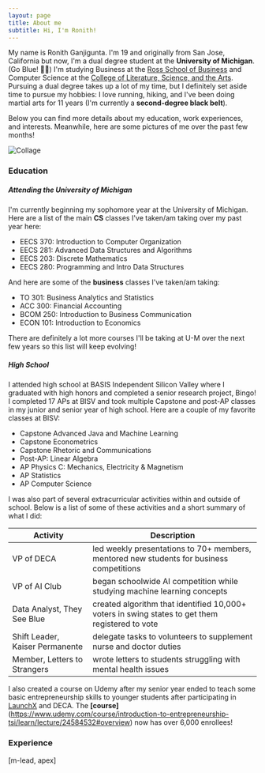 ```yaml
---
layout: page
title: About me
subtitle: Hi, I'm Ronith!
---
```


My name is Ronith Ganjigunta. I'm 19 and originally from San Jose, California but now, I'm a dual degree student at the **University of Michigan**. (Go Blue! 💙💛) I'm studying Business at the [Ross School of Business](https://michiganross.umich.edu/) and Computer Science at the [College of Literature, Science, and the Arts](https://cse.engin.umich.edu/academics/undergraduate/computer-science-lsa/). Pursuing a dual degree takes up a lot of my time, but I definitely set aside time to pursue my hobbies: I love running, hiking, and I've been doing martial arts for 11 years (I'm currently a **second-degree black belt**).

Below you can find more details about my education, work experiences, and interests. Meanwhile, here are some pictures of me over the past few months!

![Collage](https://ronithgan.github.io/collage2.jpg)

### Education

##### Attending the University of Michigan

I'm currently beginning my sophomore year at the University of Michigan. Here are a list of the main **CS** classes I've taken/am taking over my past year here:
- EECS 370: Introduction to Computer Organization
- EECS 281: Advanced Data Structures and Algorithms
- EECS 203: Discrete Mathematics
- EECS 280: Programming and Intro Data Structures

And here are some of the **business** classes I've taken/am taking:
- TO 301: Business Analytics and Statistics
- ACC 300: Financial Accounting
- BCOM 250: Introduction to Business Communication
- ECON 101: Introduction to Economics

There are definitely a lot more courses I'll be taking at U-M over the next few years so this list will keep evolving!

##### High School

I attended high school at BASIS Independent Silicon Valley where I graduated with high honors and completed a senior research project, Bingo! I completed 17 APs at BISV and took multiple Capstone and post-AP classes in my junior and senior year of high school. Here are a couple of my favorite classes at BISV:
- Capstone Advanced Java and Machine Learning
- Capstone Econometrics
- Capstone Rhetoric and Communications
- Post-AP: Linear Algebra
- AP Physics C: Mechanics, Electricity & Magnetism
- AP Statistics
- AP Computer Science

I was also part of several extracurricular activities within and outside of school. Below is a list of some of these activities and a short summary of what I did:

| Activity | Description | 
| --------------- | --------------- |
| VP of DECA | led weekly presentations to 70+ members, mentored new students for business competitions | 
| VP of AI Club | began schoolwide AI competition while studying machine learning concepts | 
| Data Analyst, They See Blue | created algorithm that identified 10,000+ voters in swing states to get them registered to vote |
| Shift Leader, Kaiser Permanente | delegate tasks to volunteers to supplement nurse and doctor duties |
| Member, Letters to Strangers | wrote letters to students struggling with mental health issues |

I also created a course on Udemy after my senior year ended to teach some basic entrepreneurship skills to younger students after participating in [LaunchX](https://launchx.com/) and DECA. The **[course]**(https://www.udemy.com/course/introduction-to-entrepreneurship-tsi/learn/lecture/24584532#overview) now has over 6,000 enrollees!


### Experience
[m-lead, apex]
